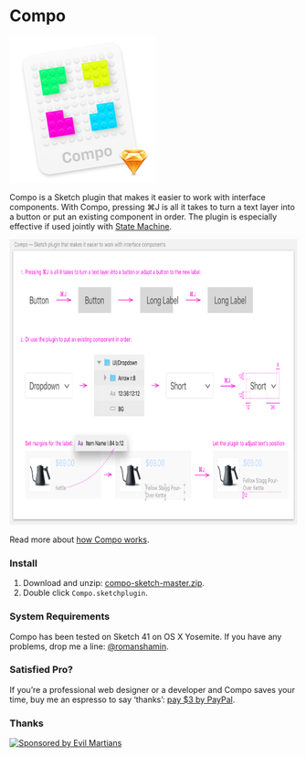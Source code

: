 # Compo

<img width="256" height="256" src="images/compo-icon@2x.png" title="Compo Icon">

Compo is a Sketch plugin that makes it easier to work with interface components. With Compo, pressing ⌘J is all it takes to turn a text layer into a button or put an existing component in order. The plugin is especially effective if used jointly with [State Machine](https://github.com/romashamin/statemachine-sketch).

<img width="800" height="500" src="images/compo-explanation@2x.png" title="How Compo works">

Read more about [how Compo works](https://evilmartians.com/chronicles/compo-sketch).

### Install

1. Download and unzip: [compo-sketch-master.zip].
2. Double click `Compo.sketchplugin`.

[compo-sketch-master.zip]: https://github.com/romashamin/compo-sketch/archive/master.zip

### System Requirements

Compo has been tested on Sketch 41 on OS X Yosemite. If you have any problems, drop me a line: [@romanshamin].

[@romanshamin]: https://twitter.com/romanshamin

### Satisfied Pro?

If you’re a professional web designer or a developer and Compo saves your time, buy me an espresso to say ‘thanks’: [pay $3 by PayPal].

[pay $3 by PayPal]: https://www.paypal.me/romanshamin/3

### Thanks

<a href="https://evilmartians.com/?utm_source=compo">
<img src="https://evilmartians.com/badges/sponsored-by-evil-martians.svg" alt="Sponsored by Evil Martians" width="236" height="54"></a>
